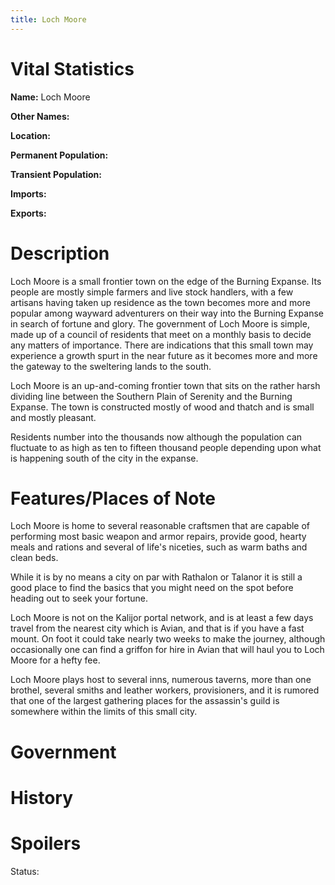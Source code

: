 ```yaml
---
title: Loch Moore
---
```


# Vital Statistics

**Name:** Loch Moore

**Other Names:**

**Location:**

**Permanent Population:**

**Transient Population:**

**Imports:**

**Exports:**

# Description

Loch Moore is a small frontier town on the edge of the Burning Expanse.  Its
people are mostly simple farmers and live stock handlers, with a few artisans
having taken up residence as the town becomes more and more popular among
wayward adventurers on their way into the Burning Expanse in search of fortune
and glory. The government of Loch Moore is simple, made up of a council of
residents that meet on a monthly basis to decide any matters of importance.
There are indications that this small town may experience a growth spurt in the
near future as it becomes more and more the gateway to the sweltering lands to
the south.

Loch Moore is an up-and-coming frontier town that sits on the rather harsh
dividing line between the Southern Plain of Serenity and the Burning Expanse.
The town is constructed mostly of wood and thatch and is small and mostly
pleasant.

Residents number into the thousands now although the population can fluctuate to
as high as ten to fifteen thousand people depending upon what is happening south
of the city in the expanse.

# Features/Places of Note

Loch Moore is home to several reasonable craftsmen that are capable of
performing most basic weapon and armor repairs, provide good, hearty meals and
rations and several of life's niceties, such as warm baths and clean beds.

While it is by no means a city on par with Rathalon or Talanor it is still a
good place to find the basics that you might need on the spot before heading out
to seek your fortune.

Loch Moore is not on the Kalijor portal network, and is at least a few days
travel from the nearest city which is Avian, and that is if you have a fast
mount. On foot it could take nearly two weeks to make the journey, although
occasionally one can find a griffon for hire in Avian that will haul you to Loch
Moore for a hefty fee.

Loch Moore plays host to several inns, numerous taverns, more than one brothel,
several smiths and leather workers, provisioners, and it is rumored that one of
the largest gathering places for the assassin's guild is somewhere within the
limits of this small city.

# Government

# History

# Spoilers

Status:
